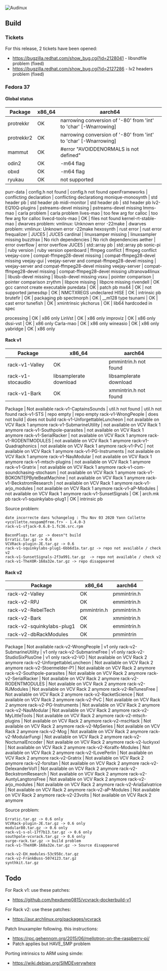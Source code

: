 ![Audinux](../images/AudinuxBanner.png)

## Build

### Tickets

For this release, 2 tickets have been opened:
- https://bugzilla.redhat.com/show_bug.cgi?id=2128041 - libsndfile problem (fixed)
- https://bugzilla.redhat.com/show_bug.cgi?id=2127286 - lv2 headers problem (fixed)

### Fedora 37

#### Global status

Package | x86_64 | aarch64
------- | ------ | -------
protrekkr | OK | narrowing conversion of '-80' from 'int' to 'char' [-Wnarrowing]
protrekkr2 | OK | narrowing conversion of '-80' from 'int' to 'char' [-Wnarrowing]
mammut | OK | #error "AVOIDDENORMALS is not defined"
odin2 | OK | -m64  flag
obxd | OK | -m64 flag
ryukau | OK | not supported

purr-data | config.h not found |  config.h not found
openFrameworks | conflicting declaration | conflicting declarationg
monique-monosynth | std header pb | std header pb
midi-monitor | std header pb | std header pb
lv2-EQ10Q-plugins | pstreams-devel missing | pstreams-devel missing
lmms-mao | carla problem | carla problem
lives-mao | too few arg for calloc | too few arg for calloc
livecd-tools-mao | OK | files not found
kernel-rt-stable-mao | dwarves problem: vmlinux: Unknown error -22make | dwarves problem: vmlinux: Unknown error -22make
hexosynth | rust error | rust error
frequalizer | JUCE5 | JUCE5
cardinal | linuxsamper missing | linuxsampler missing
buzztrax | No rich dependencies | No rich dependencies
aether | error overflow | error overflow
JUCE5 | std::array pb | std::array pb
sonic-pi  | ruby version | ruby version
openboard | ffmpeg conflict | ffmpeg conflict
veejay-core | compat-ffmpeg28-devel missing | compat-ffmpeg28-devel missing
veejay-gui | veejay-server and compat-ffmpeg28-devel missing | veejay-server and compat-ffmpeg28-devel missing
veejay-server | compat-ffmpeg28-devel missing | compat-ffmpeg28-devel missing
ultranova4linux | libusb-devel missing | libusb-devel missing
vsxu | pointer comparison | pointer comparison
zrythm | libpcre missing | libpcre missing
rivendell | OK  gcc cannot create executable
puredata | OK | patch pb
mx44 | OK | not supported
jamesdsp | OK | NMCTXREGS undeclared
HISE | OK | intrinsic pb
brutefir | OK | packaging pb
spectmorph | OK | __m128 type
tsunami | OK | cast error
tunefish | OK | xmintrinsic
ykchorus | OK | lib64 hardcoded in spec

processing | OK | x86 only
LinVst | OK | x86 only
improviz | OK | x86 only
dssi-vst | OK | x86 only
Carla-mao | OK | x86 only
wineasio | OK | x86 only
yabridge | OK | x86 only

#### Rack v1

Package | x86_64 | aarch64
------- | ------ | -------
rack-v1-Valley | OK | pmmintrin.h not found
rack-v1-stocaudio | libsamplerate download | libsamplerate download
rack-v1-Bark | OK | xmmintrin.h not found

Package | Not available
rack-v1-CaptainsSounds | util.h not found | util.h not found
rack-v1-STS | repo empty | repo empty
rack-v1-WrongPeople | does not build | does not build
rack-v1-UnforgettableLuncheon | not available on VCV Rack 1 anymore
rack-v1-SubmarineUtility | not available on VCV Rack 1 anymore
rack-v1-Southpole-parasites | not available on VCV Rack 1 anymore
rack-v1-SerialRacker | not available on VCV Rack 1 anymore
rack-v1-RODENTMODULES | not available on VCV Rack 1 anymore
rack-v1-Quadraphonics | not available on VCV Rack 1 anymore
rack-v1-PvC | not available on VCV Rack 1 anymore
rack-v1-PG-Instruments | not available on VCV Rack 1 anymore
rack-v1-NauModular | not available on VCV Rack 1 anymore
rack-v1-mtsch-plugins | not available on VCV Rack 1 anymore
rack-v1-Gratrix | not available on VCV Rack 1 anymore
rack-v1-com-soundchasing-stochasm | not available on VCV Rack 1 anymore
rack-v1-BOKONTEPByteBeatMachine | not available on VCV Rack 1 anymore
rack-v1-BeckstromResearch | not available on VCV Rack 1 anymore
rack-v1-arjo_modules | not available on VCV Rack 1 anymore
rack-v1-aP-Modules | not available on VCV Rack 1 anymore
rack-v1-SunsetSignals | OK | arch.mk pb
rack-v1-squinkylabs-plug1 | OK | intrinsic pb

Source problem:
```
date incorrecte dans %changelog : Thu Nov 03 2020 Yann Collette <ycollette.nospam@free.fr> - 1.4.0-3
rack-v1-sfjack-0.6.8-1.fc36.src.rpm

BaconPlugs.tar.gz -> doesn"t build
Erratic.tar.gz -> 0.6
VCVRack-plugin-JE.tar.gz -> 0.6
rack-v1-squinkylabs-plug1-6bb6d1a.tar.gz -> repo not available / check v2
rack-v1-SunsetSignals-2f3a991.tar.gz  -> repo not available / check v2
rack-v1-TheXOR-168a32e.tar.gz -> repo disappeared
```

#### Rack v2

Package | x86_64 | aarch64
------- | ------ | -------
rack-v2-Valley | OK | pmmintrin.h
rack-v2-RPJ | OK | emmintrin.h
rack-v2-RebelTech | pmmintrin.h | pmmintrin.h
rack-v2-Bark | OK | xmmintrin.h
rack-v2-squinkylabs-plug1 | OK | emmintrin.h
rack-v2-dbRackModules | OK | pmmintrin

Package | Not available
rack-v2-WrongPeople | v1 only
rack-v2-SubmarineUtility | v1 only
rack-v2-SubmarineFree | v1 only
rack-v2-StudioSixPlusOne | v1 only
rack-v2-VO | Not available on VCV Rack 2 anymore
rack-v2-UnforgettableLuncheon | Not available on VCV Rack 2 anymore
rack-v2-Stoermelder-P1 | Not available on VCV Rack 2 anymore 
rack-v2-Southpole-parasites | Not available on VCV Rack 2 anymore
rack-v2-SerialRacker | Not available on VCV Rack 2 anymore
rack-v2-RODENTMODULES | Not available on VCV Rack 2 anymore
rack-v2-RJModules | Not available on VCV Rack 2 anymore 
rack-v2-ReTunesFree | Not available on VCV Rack 2 anymore
rack-v2-RacketScience | Not available on VCV Rack 2 anymore
rack-v2-PvC | Not available on VCV Rack 2 anymore
rack-v2-PG-Instruments | Not available on VCV Rack 2 anymore
rack-v2-NauModular | Not available on VCV Rack 2 anymore
rack-v2-MyLittleTools | Not available on VCV Rack 2 anymore
rack-v2-mtsch-plugins | Not available on VCV Rack 2 anymore
rack-v2-mscHack | Not available on VCV Rack 2 anymore
rack-v2-MpSeries | Not available on VCV Rack 2 anymore
rack-v2-Mog | Not available on VCV Rack 2 anymore
rack-v2-ModularFungi | Not available on VCV Rack 2 anymore
rack-v2-NocturnalEncoder | Not available on VCV Rack 2 anymore
rack-v2-luckyxxl | Not available on VCV Rack 2 anymore
rack-v2-Koralfx-Modules | Not available on VCV Rack 2 anymore
rack-v2-ILovePerlin | Not available on VCV Rack 2 anymore
rack-v2-Gratrix | Not available on VCV Rack 2 anymore
rack-v2-forsitan | Not available on VCV Rack 2 anymore
rack-v2-DelexanderVol1 | Not available on VCV Rack 2 anymore
rack-v2-BeckstromResearch | Not available on VCV Rack 2 anymore
rack-v2-AuntyLangtonsFree | Not available on VCV Rack 2 anymore
rack-v2-arjo_modules | Not available on VCV Rack 2 anymore
rack-v2-AriaSalvatrice | Not available on VCV Rack 2 anymore
rack-v2-aP-Modules | Not available on VCV Rack 2 anymore
rack-v2-23volts | Not available on VCV Rack 2 anymore

Source problem:
```
Erratic.tar.gz -> 0.6 only
VCVRack-plugin-JE.tar.gz -> 0.6 only
modular80.tar.gz -> 0.6 only
rack-v1-s-ol-17f7b13.tar.gz -> 0.6 only
southpole-vcvrack.tar.gz -> 0.6 only
surge-rack.tar.gz -> build problem
rack-v1-TheXOR-168a32e.tar.gz -> Source disappeared

rack-v2-EH_modules-53c958c.tar.gz
rack-v2-FrankBuss-5074123.tar.gz
synthkit.tar.gz
```

## Todo

For Rack v1: use these patches:
- https://github.com/hexdump0815/vcvrack-dockerbuild-v1

For Rack v2: use these patches:
- https://aur.archlinux.org/packages/vcvrack

Patch linuxampler following. this instructions:
- https://rpc.gehennom.org/2015/06/mellotron-on-the-raspberry-pi/
- Patch applies but HAVE_SMP problem

Porting intrinsics to ARM using simde:
- https://wiki.debian.org/SIMDEverywhere
